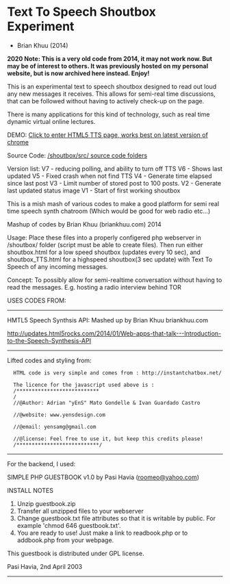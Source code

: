 # Text To Speech Shoutbox Experiment

* Brian Khuu (2014)

**2020 Note: This is a very old code from 2014, it may not work now. But may be of interest to others. It was previously hosted on my personal website, but is now archived here instead. Enjoy!**

This is an experimental text to speech shoutbox designed to read out loud any new messages it receives. This allows for semi-real time discussions, that can be followed without having to actively check-up on the page.

There is many applications for this kind of technology, such as real time dynamic virtual online lectures.


DEMO: [ Click to enter HTML5 TTS page, works best on latest version of chrome](/shoutbox/shoutbox_TTS.html)

Source Code: [/shoutbox/src/ source code folders](/shoutbox/src/)

  Version list:
  V7 - reducing polling, and ability to turn off TTS
  V6 - Shows last updated
  V5 - Fixed crash when not find TTS
  V4 - Generate time elapsed since last post
  V3 - Limit number of stored post to 100 posts.
  V2 - Generate last updated status image
  V1 - Start of first working shoutbox

This is a mish mash of various codes to make a good platform for semi real time speech synth chatroom (Which would be good for web radio etc...)

Mashup of codes by Brian Khuu (briankhuu.com) 2014

Usage:
Place these files into a properly configered php webserver in /shoutbox/ folder (script must be able to create files). Then run either shoutbox.html for a low speed shoutbox (updates every 10 sec), and shoutbox_TTS.html for a highspeed shoutbox(3 sec update) with Text To Speech of any incoming messages.

Concept:
To possibly allow for semi-realtime conversation without having to read the messages. E.g. hosting a radio interview behind TOR

USES CODES FROM:

----------

HMTL5 Speech Synthsis API:
Mashed up by Brian Khuu briankhuu.com

http://updates.html5rocks.com/2014/01/Web-apps-that-talk---Introduction-to-the-Speech-Synthesis-API

-----------

Lifted codes and styling from:

```
  HTML code is very simple and comes from : http://instantchatbox.net/

  The licence for the javascript used above is :
  /***************************
  /
  //@Author: Adrian "yEnS" Mato Gondelle & Ivan Guardado Castro

  //@website: www.yensdesign.com

  //@email: yensamg@gmail.com

  //@license: Feel free to use it, but keep this credits please!
  /***************************/
```

-------------------

For the backend, I used:

  SIMPLE PHP GUESTBOOK v1.0 by Pasi Havia (roomeo@yahoo.com)

  INSTALL NOTES

  1. Unzip guestbook.zip
  2. Transfer all unzipped files to your webserver
  3. Change guestbook.txt file attributes so that it is writable by public. For example 'chmod 646 guestbook.txt'.
  4. You are ready to use! Just make a link to readbook.php or to addbook.php from your webpage.

  This guestbook is distributed under GPL license.

  Pasi Havia, 2nd April 2003


------------------
